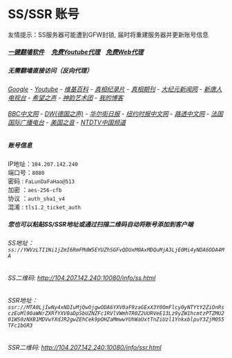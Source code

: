 # SS/SSR 账号 

友情提示：SS服务器可能遭到GFW封锁, 届时将重建服务器并更新账号信息

##### [一键翻墙软件](https://github.com/gfw-breaker/nogfw/blob/master/README.md) &nbsp;&nbsp;&nbsp; [免费Youtube代理](https://github.com/gfw-breaker/you2php-heroku#--end--)&nbsp;&nbsp;&nbsp; [免费Web代理](https://github.com/gfw-breaker/heroku-node-proxy#--end--) 


#####  无需翻墙直接访问（反向代理）
######  [Google](http://104.207.142.240:8888/search?q=425事件) - [Youtube](http://104.207.142.240:8700/results?search_query=425事件) - [维基百科](http://104.207.142.240:8100/wiki/喬高-麥塔斯調查報告) - [真相纪录片](http://104.207.142.240:10080/videos) - [真相期刊](http://104.207.142.240:8300/display.aspx?category_id=3&zhuanti_id=2) - [大纪元新闻网](http://104.207.142.240:10080) - [新唐人电视台](http://104.207.142.240:8000) - [希望之声](http://104.207.142.240:8200) - [神韵艺术团](http://104.207.142.240:8000/xtr/gb/prog673.html) - [我的博客](http://104.207.142.240:10000/)<br/> <br/> [BBC中文网](http://104.207.142.240:9100/zhongwen) - [DW(德国之声)](http://104.207.142.240:9200/zh/在线报导/s-9058?&zhongwen=simp) - [华尔街日报](http://104.207.142.240:9300) - [纽约时报中文网](http://104.207.142.240:9400) - [路透中文网](http://104.207.142.240:9500/)  - [法国国际广播电台](http://104.207.142.240:9600/) - [美国之音](http://104.207.142.240:9700/) - [NTDTV中国频道](http://104.207.142.240:10080/info/tv.html)

##### 账号信息
IP地址：`104.207.142.240`  
端口号：`8080`  
密码  : `FaLunDaFaHao@513`  
加密  ：`aes-256-cfb`  
协议  ：`auth_sha1_v4`  
混淆  : `tls1.2_ticket_auth`  

##### 您也可以粘贴SS/SSR地址或通过扫描二维码自动将账号添加到客户端

######  SS地址： `ss://YWVzLTI1Ni1jZmI6RmFMdW5EYUZhSGFvQDUxM0AxMDQuMjA3LjE0Mi4yNDA6ODA4MA`   
######  SS二维码:  <a href="http://104.207.142.240:10080/info/ss.html" target="_blank">http://104.207.142.240:10080/info/ss.html</a>

######  SSR地址： `ssr://MTA0LjIwNy4xNDIuMjQwOjgwODA6YXV0aF9zaGExX3Y0OmFlcy0yNTYtY2ZiOnRsczEuMl90aWNrZXRfYXV0aDpSbUZNZFc1RVlVWmhTR0Z2UURVeE13Lz9yZW1hcmtzPTZMU201WS0zNXB1MDVwYXdJR2gwZEhCek9pOHZaMmwwYUhWaUxtTnZiUzl1YnkxblpuY3ZjM055TFc1bGR3`     
######  SSR二维码:  <a href="http://104.207.142.240:10080/info/ssr.html" target="_blank">http://104.207.142.240:10080/info/ssr.html</a>


